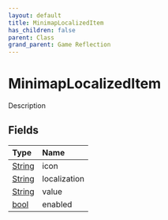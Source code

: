 ```yaml
---
layout: default
title: MinimapLocalizedItem
has_children: false
parent: Class
grand_parent: Game Reflection
---
```

# MinimapLocalizedItem
Description 

## Fields

| Type | Name |
|:----------|:--------------|
| [String](/riftbreaker-wiki/docs/game-reflection/components/string/) | icon |
| [String](/riftbreaker-wiki/docs/game-reflection/components/string/) | localization |
| [String](/riftbreaker-wiki/docs/game-reflection/components/string/) | value |
| [bool](/riftbreaker-wiki/docs/game-reflection/components/bool/) | enabled |

